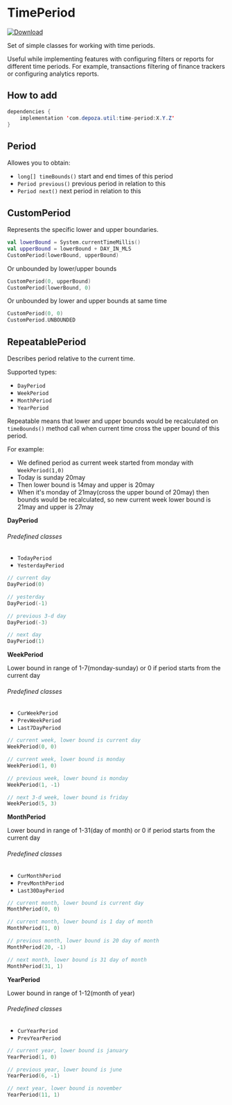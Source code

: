 # TimePeriod
[ ![Download](https://api.bintray.com/packages/depoza/util/time-period/images/download.svg) ](https://bintray.com/depoza/util/time-period/_latestVersion)
 
Set of simple classes for working with time periods.

Useful while implementing features with configuring filters or reports for different time periods. For example, transactions filtering of finance trackers or configuring analytics reports.

## How to add
```java
dependencies {
    implementation 'com.depoza.util:time-period:X.Y.Z'
}
```

## Period
Allowes you to obtain: 
- `long[] timeBounds()` start and end times of this period
- `Period previous()` previous period in relation to this
- `Period next()` next period in relation to this

## CustomPeriod
Represents the specific lower and upper boundaries.
```kotlin
val lowerBound = System.currentTimeMillis()
val upperBound = lowerBound + DAY_IN_MLS
CustomPeriod(lowerBound, upperBound)
```
Or unbounded by lower/upper bounds
```kotlin
CustomPeriod(0, upperBound)
CustomPeriod(lowerBound, 0)
```
Or unbounded by lower and upper bounds at same time
```kotlin
CustomPeriod(0, 0)
CustomPeriod.UNBOUNDED
```

## RepeatablePeriod
Describes period relative to the current time.

Supported types:
- `DayPeriod`
- `WeekPeriod`
- `MonthPeriod`
- `YearPeriod`

Repeatable means that lower and upper bounds would be recalculated on `timeBounds()` method call when current time cross the upper bound of this period.

For example:
- We defined period as current week started from monday with `WeekPeriod(1,0)`
- Today is sunday 20may
- Then lower bound is 14may and upper is 20may
- When it's monday of 21may(cross the upper bound of 20may) then bounds would be recalculated, so new current week lower bound is 21may and upper is 27may
 
**DayPeriod**
###### Predefined classes
- `TodayPeriod`
- `YesterdayPeriod`

```kotlin
// current day
DayPeriod(0)

// yesterday
DayPeriod(-1)

// previous 3-d day
DayPeriod(-3)

// next day
DayPeriod(1)
```

**WeekPeriod**

Lower bound in range of 1-7(monday-sunday) or 0 if period starts from the current day

###### Predefined classes
- `CurWeekPeriod`
- `PrevWeekPeriod`
- `Last7DayPeriod`

```kotlin
// current week, lower bound is current day
WeekPeriod(0, 0)	

// current week, lower bound is monday
WeekPeriod(1, 0)

// previous week, lower bound is monday
WeekPeriod(1, -1)

// next 3-d week, lower bound is friday
WeekPeriod(5, 3)	
```

**MonthPeriod**

Lower bound in range of 1-31(day of month) or 0 if period starts from the current day

###### Predefined classes
- `CurMonthPeriod`
- `PrevMonthPeriod`
- `Last30DayPeriod`

```kotlin
// current month, lower bound is current day
MonthPeriod(0, 0)	

// current month, lower bound is 1 day of month
MonthPeriod(1, 0)	

// previous month, lower bound is 20 day of month
MonthPeriod(20, -1)	

// next month, lower bound is 31 day of month
MonthPeriod(31, 1)	
```

**YearPeriod**

Lower bound in range of 1-12(month of year)

###### Predefined classes
- `CurYearPeriod`
- `PrevYearPeriod`

```kotlin
// current year, lower bound is january
YearPeriod(1, 0) 			

// previous year, lower bound is june
YearPeriod(6, -1)		

// next year, lower bound is november
YearPeriod(11, 1)				
```
